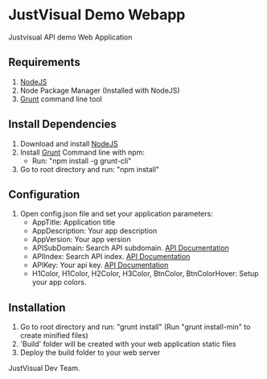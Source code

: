 # JustVisual Demo Webapp

Justvisual API demo Web Application

## Requirements
1. [NodeJS](https://nodejs.org/en/)
2. Node Package Manager (Installed with NodeJS) 
3. [Grunt](http://gruntjs.com/) command line tool

## Install Dependencies

1. Download and install [NodeJS](https://nodejs.org/en/)
2. Install [Grunt](http://gruntjs.com/) Command line with npm:
	- Run: "npm install -g grunt-cli"
3. Go to root directory and run: "npm install"

## Configuration

1. Open config.json file and set your application parameters:
	- AppTitle: Application title
	- AppDescription: Your app description
	- AppVersion: Your app version
	- APISubDomain: Search API subdomain. [API Documentation](http://justvisual.com/api-docs/)
	- APIIndex: Search API index. [API Documentation](http://justvisual.com/api-docs/)
	- APIKey: Your api key. [API Documentation](http://justvisual.com/api-docs/)
	- H1Color, H1Color, H2Color, H3Color, BtnColor, BtnColorHover: Setup your app colors. 

## Installation

1. Go to root directory and run: "grunt install" (Run "grunt install-min" to create minified files)
2. 'Build' folder will be created with your web application static files
3. Deploy the build folder to your web server

JustVisual Dev Team.
